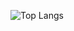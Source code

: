 ![Top Langs](https://github-readme-stats.vercel.app/api/top-langs/?username=AzimSofi&layout=compact&hide=PowerShell)
